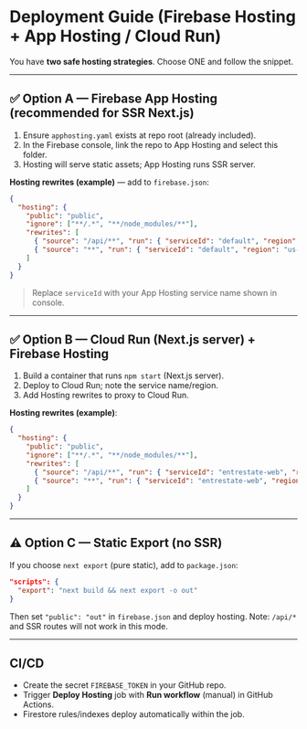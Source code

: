 # Deployment Guide (Firebase Hosting + App Hosting / Cloud Run)

You have **two safe hosting strategies**. Choose ONE and follow the snippet.

---

## ✅ Option A — Firebase **App Hosting** (recommended for SSR Next.js)
1) Ensure `apphosting.yaml` exists at repo root (already included).
2) In the Firebase console, link the repo to App Hosting and select this folder.
3) Hosting will serve static assets; App Hosting runs SSR server.

**Hosting rewrites (example)** — add to `firebase.json`:
```json
{
  "hosting": {
    "public": "public",
    "ignore": ["**/.*", "**/node_modules/**"],
    "rewrites": [
      { "source": "/api/**", "run": { "serviceId": "default", "region": "us-central1" } },
      { "source": "**", "run": { "serviceId": "default", "region": "us-central1" } }
    ]
  }
}
```
> Replace `serviceId` with your App Hosting service name shown in console.

---

## ✅ Option B — Cloud Run (Next.js server) + Firebase Hosting
1) Build a container that runs `npm start` (Next.js server).
2) Deploy to Cloud Run; note the service name/region.
3) Add Hosting rewrites to proxy to Cloud Run.

**Hosting rewrites (example)**:
```json
{
  "hosting": {
    "public": "public",
    "ignore": ["**/.*", "**/node_modules/**"],
    "rewrites": [
      { "source": "/api/**", "run": { "serviceId": "entrestate-web", "region": "us-central1" } },
      { "source": "**", "run": { "serviceId": "entrestate-web", "region": "us-central1" } }
    ]
  }
}
```

---

## ⚠️ Option C — Static Export (no SSR)
If you choose `next export` (pure static), add to `package.json`:
```json
"scripts": {
  "export": "next build && next export -o out"
}
```
Then set `"public": "out"` in `firebase.json` and deploy hosting.
Note: `/api/*` and SSR routes will not work in this mode.

---

## CI/CD
- Create the secret `FIREBASE_TOKEN` in your GitHub repo.
- Trigger **Deploy Hosting** job with **Run workflow** (manual) in GitHub Actions.
- Firestore rules/indexes deploy automatically within the job.
